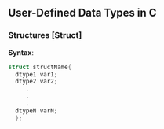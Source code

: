 ## User-Defined Data Types in C

### Structures [Struct]
**Syntax**:
```c
struct structName{
  dtype1 var1;
  dtype2 var2;
     .
     .
     .
  dtypeN varN;
  };

```
